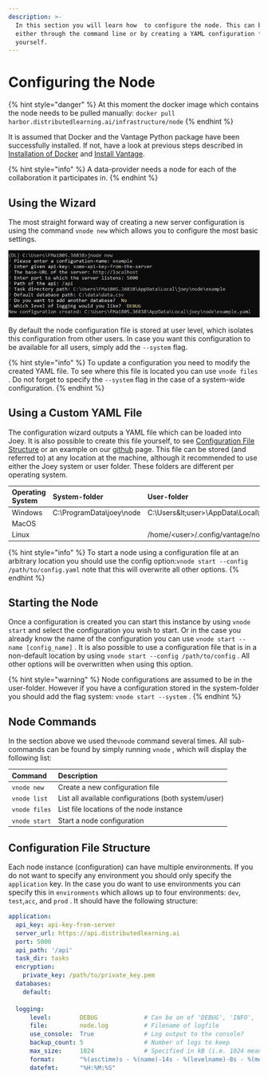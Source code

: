 ```yaml
---
description: >-
  In this section you will learn how  to configure the node. This can be done
  either through the command line or by creating a YAML configuration file
  yourself.
---
```


# Configuring the Node

{% hint style="danger" %}
At this moment the docker image which contains the node needs to be pulled manually: `docker pull harbor.distributedlearning.ai/infrastructure/node`
{% endhint %}

It is assumed that Docker and the Vantage Python package have been successfully installed. If not, have a look at previous steps described in [Installation of Docker](install-docker.md) and [Install Vantage](install-vantage6.md).

{% hint style="info" %}
A data-provider needs a node for each of the collaboration it participates in.
{% endhint %}

## Using the Wizard

The most straight forward way of creating a new server configuration is using the command `vnode new` which allows you to configure the most basic settings. 

![Configure a new node using the wizard.](../.gitbook/assets/node-configuration.png)

By default the node configuration file is stored at user level, which isolates this configuration from other users. In case you want this configuration to be available for all users, simply add the `--system` flag.

{% hint style="info" %}
To update a configuration you need to modify the created YAML file. To see where this file is located you can use `vnode files` . Do not forget to specify the `--system` flag in the case of a system-wide configuration.
{% endhint %}

## Using a Custom YAML File

The configuration wizard outputs a YAML file which can be loaded into Joey. It is also possible to create this file yourself, to see [Configuration File Structure](untitled-2.md#configuration-file-structure) or an example on our [github](https://github.com/iknl/ppdli) page. This file can be stored \(and referred to\) at any location at the machine, although it recommended to use either the Joey system or user folder. These folders are different per operating system.

| Operating System | System-folder | User-folder |
| :--- | :--- | :--- |
| Windows | C:\ProgramData\joey\node | C:\Users\&lt;user&gt;\AppData\Local\vantage\node |
| MacOS |  |  |
| Linux |  | /home/&lt;user&gt;/.config/vantage/node/ |

{% hint style="info" %}
To start a node using a configuration file at an arbitrary location you should use the config option:`vnode start --config /path/to/config.yaml` note that this will overwrite all other options.
{% endhint %}

##  Starting the Node

Once a configuration is created you can start this instance by using `vnode start` and select the configuration you wish to start. Or in the case you already know the name of the configuration you can use `vnode start --name [config_name]` . It is also possible to use a configuration file that is in a non-default location by using `vnode start --config /path/to/config` . All other options will be overwritten when using this option.

{% hint style="warning" %}
Node configurations are assumed to be in the user-folder. However if you have a configuration stored in the system-folder you should add the flag system: `vnode start --system` .
{% endhint %}

## Node Commands

In the section above we used the`vnode` command several times. All sub-commands can be found by simply running `vnode` , which will display the following list:

| Command | Description |
| :--- | :--- |
| `vnode new` | Create a new configuration file |
| `vnode list` | List all available configurations \(both system/user\) |
| `vnode files` | List file locations of the node instance |
| `vnode start` | Start a node configuration |

## Configuration File Structure

Each node instance \(configuration\) can have multiple environments. If you do not want to specify any environment you should only specify the `application` key. In the case you do want to use environments you can specify this in `environments` which allows up to four environments: `dev`, `test`,`acc`, and `prod` . It should have the following structure:

```yaml
application:
  api_key: api-key-from-server
  server_url: https://api.distributedlearning.ai
  port: 5000
  api_path: '/api'
  task_dir: tasks
  encryption:
    private_key: /path/to/private_key.pem
  databases:
    default: 

  logging:
      level:        DEBUG             # Can be on of 'DEBUG', 'INFO', 'WARNING', 'ERROR', 'CRITICAL'
      file:         node.log          # Filename of logfile
      use_console:  True              # Log output to the console?
      backup_count: 5                 # Number of logs to keep
      max_size:     1024              # Specified in kB (i.e. 1024 means a maximum file size of 1MB)
      format:       "%(asctime)s - %(name)-14s - %(levelname)-8s - %(message)s"
      datefmt:      "%H:%M:%S"
```

##  

